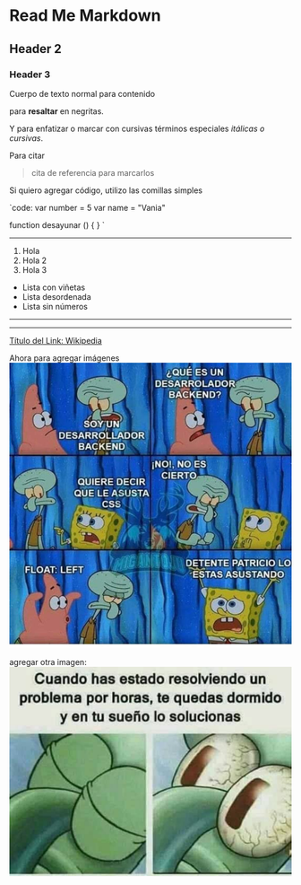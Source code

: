 # Read Me Markdown

## Header 2

### Header 3

Cuerpo de texto normal para contenido

para **resaltar** en negritas.

Y para enfatizar o marcar con cursivas términos especiales *itálicas o cursivas*. 

Para citar 

> cita de referencia  para marcarlos 

Si quiero agregar código, utilizo las comillas simples

`code: var number = 5
var name = "Vania" 

function desayunar () {
} `

---

1. Hola
2. Hola 2
3. Hola 3

- Lista con viñetas
- Lista desordenada 
- Lista sin números
---

---
[Título del Link: Wikipedia](https://es.wikipedia.org/wiki/Wikipedia:Portada)

Ahora para agregar imágenes
![texto de la imagen](./assets/backend.jpg)

agregar otra imagen:
![Meme de Calamardo](./assets/Calamardo.jpeg)